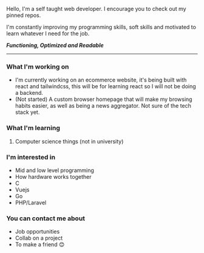 Hello, I'm a self taught web developer. I encourage you to check out my pinned repos.

I'm constantly improving my programming skills, soft skills and motivated to learn whatever I need for the job. 

***Functioning, Optimized and Readable***

---

### What I'm working on
- I'm currently working on an ecommerce website, it's being built with react and tailwindcss, this will be for learning react so I will not be doing a backend.
- (Not started) A custom browser homepage that will make my browsing habits easier, as well as being a news aggregator. Not sure of the tech stack yet.

### What I'm learning
1. Computer science things (not in university)

### I'm interested in
- Mid and low level programming
- How hardware works together
- C
- Vuejs
- Go
- PHP/Laravel

### You can contact me about
- Job opportunities
- Collab on a project
- To make a friend 😊
